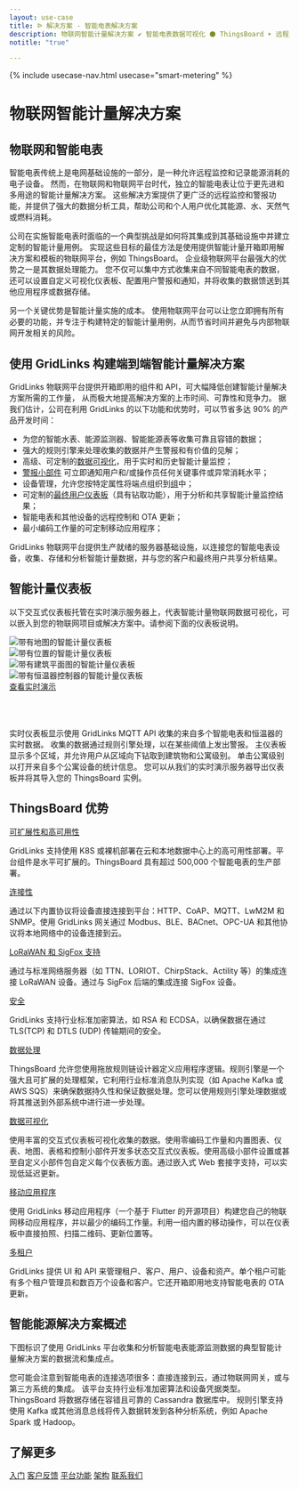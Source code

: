 ```yaml
---
layout: use-case
title: ᐉ 解决方案 - 智能电表解决方案
description: 物联网智能计量解决方案 ✔ 智能电表数据可视化 ⚫ ThingsBoard ➤ 远程监控和记录能源消耗
notitle: "true"

---
```


{% include usecase-nav.html usecase="smart-metering" %}

<h1 class="usecase-title">物联网智能计量解决方案</h1>

## 物联网和智能电表

智能电表传统上是电网基础设施的一部分，是一种允许远程监控和记录能源消耗的电子设备。
然而，在物联网和物联网平台时代，独立的智能电表让位于更先进和多用途的智能计量解决方案。
这些解决方案提供了更广泛的远程监控和警报功能，并提供了强大的数据分析工具，帮助公司和个人用户优化其能源、水、天然气或燃料消耗。

公司在实施智能电表时面临的一个典型挑战是如何将其集成到其基础设施中并建立定制的智能计量用例。
实现这些目标的最佳方法是使用提供智能计量开箱即用解决方案和模板的物联网平台，例如 ThingsBoard。
企业级物联网平台最强大的优势之一是其数据处理能力。
您不仅可以集中方式收集来自不同智能电表的数据，还可以设置自定义可视化仪表板、配置用户警报和通知，并将收集的数据馈送到其他应用程序或数据存储。

另一个关键优势是智能计量实施的成本。
使用物联网平台可以让您立即拥有所有必要的功能，并专注于构建特定的智能计量用例，从而节省时间并避免与内部物联网开发相关的风险。


## 使用 GridLinks 构建端到端智能计量解决方案

GridLinks 物联网平台提供开箱即用的组件和 API，可大幅降低创建智能计量解决方案所需的工作量，
从而极大地提高解决方案的上市时间、可靠性和竞争力。
据我们估计，公司在利用 GridLinks 的以下功能和优势时，可以节省多达 90% 的产品开发时间：

  - 为您的智能水表、能源监测器、智能能源表等收集可靠且容错的数据；
  - 强大的规则引擎来处理收集的数据并产生警报和有价值的见解；  
  - 高级、可定制的[数据可视化](/docs/user-guide/visualization/)，用于实时和历史智能计量监控；
  - [警报小部件](/docs/user-guide/ui/widget-library/#alarm-widgets) 可立即通知用户和/或操作员任何关键事件或异常消耗水平；
  - 设备管理，允许您按特定属性将端点组织到[组](/docs/user-guide/groups/)中；
  - 可定制的[最终用户仪表板](/docs/user-guide/ui/dashboards/)（具有钻取功能），用于分析和共享智能计量监控结果；
  - 智能电表和其他设备的远程控制和 OTA 更新；
  - 最小编码工作量的可定制移动应用程序；

GridLinks 物联网平台提供生产就绪的服务器基础设施，以连接您的智能电表设备，收集、存储和分析智能计量数据，并与您的客户和最终用户共享分析结果。

## 智能计量仪表板

以下交互式仪表板托管在实时演示服务器上，代表智能计量物联网数据可视化，可以嵌入到您的物联网项目或解决方案中。请参阅下面的仪表板说明。

<div class="usecase-carousel owl-carousel owl-theme">
    <div>
        <img class="item-image" src="/images/usecases/smart-metering/sm1.png" alt="带有地图的智能计量仪表板">
    </div>
    <div>
        <img class="item-image" src="/images/usecases/smart-metering/sm2.png" alt="带有位置的智能计量仪表板">
    </div>
    <div>
        <img class="item-image" src="/images/usecases/smart-metering/sm3.png" alt="带有建筑平面图的智能计量仪表板">
    </div>
    <div>
        <img class="item-image" src="/images/usecases/smart-metering/sm4.png" alt="带有恒温器控制器的智能计量仪表板">
    </div>
</div>

<div class="center" style="margin-bottom: 64px;">
    <a target="_blank" href="https://demo.thingsboard.io/dashboard/3a1026e0-83f6-11e7-b56d-c7f326cba909?publicId=322a2330-7c36-11e7-835d-c7f326cba909" class="button">查看实时演示</a>
</div>

实时仪表板显示使用 GridLinks MQTT API 收集的来自多个智能电表和恒温器的实时数据。
收集的数据通过规则引擎处理，以在某些阈值上发出警报。
主仪表板显示多个区域，并允许用户从区域向下钻取到建筑物和公寓级别。
单击公寓级别以打开来自多个公寓设备的统计信息。
您可以从我们的实时演示服务器导出仪表板并将其导入您的 ThingsBoard 实例。

## ThingsBoard 优势
<section class="usecase-advantages">
    <div class="usecase-background">
        <div class="bottom-features1"></div><div class="bottom-features2"></div><div class="small11"></div><div class="small12"></div>
    </div>
    <div class="cards row">
        <div class="col-lg-6">
            <div class="block">
                <object data="/images/microservices-icon.svg"></object>
                <div>
                    <a class="title" href="/docs/reference/msa/">可扩展性和高可用性</a>
                    <p>GridLinks 支持使用 K8S 或裸机部署在云和本地数据中心上的高可用性部署。平台组件是水平可扩展的。ThingsBoard 具有超过 500,000 个智能电表的生产部署。</p>
                </div>
            </div>
        </div>
        <div class="col-lg-6">
            <div class="block">
                <object data="/images/telemetry-icon.svg"></object>
                <div>
                    <a class="title" href="/docs/getting-started-guides/connectivity/">连接性</a>
                    <p>通过以下内置协议将设备直接连接到平台：HTTP、CoAP、MQTT、LwM2M 和 SNMP。使用 GridLinks 网关通过 Modbus、BLE、BACnet、OPC-UA 和其他协议将本地网络中的设备连接到云。</p>
                </div>
            </div>
        </div>
        <div class="col-lg-6">
            <div class="block">
                <object data="/images/integration-icon.svg"></object>
                <div>
                    <a class="title" href="/docs/user-guide/integrations/">LoRaWAN 和 SigFox 支持</a>
                    <p>通过与标准网络服务器（如 TTN、LORIOT、ChirpStack、Actility 等）的集成连接 LoRaWAN 设备。通过与 SigFox 后端的集成连接 SigFox 设备。</p>
                </div>
            </div>
        </div>
        <div class="col-lg-6">
            <div class="block">
                <object data="/images/security-icon.svg"></object>
                <div>
                    <a class="title" href="/docs/pe/user-guide/ssl/http-over-ssl/">安全</a>
                    <p>GridLinks 支持行业标准加密算法，如 RSA 和 ECDSA，以确保数据在通过 TLS(TCP) 和 DTLS (UDP) 传输期间的安全。</p>
                </div>
            </div>
        </div>
        <div class="col-lg-6">
            <div class="block">
                <object data="/images/engine-icon.svg"></object>
                <div>
                    <a class="title" href="/docs/pe/user-guide/rule-engine-2-0/overview/">数据处理</a>
                    <p>ThingsBoard 允许您使用拖放规则链设计器定义应用程序逻辑。规则引擎是一个强大且可扩展的处理框架，它利用行业标准消息队列实现（如 Apache Kafka 或 AWS SQS）来确保数据持久性和保证数据处理。您可以使用规则引擎处理数据或将其推送到外部系统中进行进一步处理。</p>
                </div>
            </div>
        </div>
        <div class="col-lg-6">
            <div class="block">
                <object data="/images/visualization-icon.svg"></object>
                <div>
                    <a class="title" href="/docs/user-guide/dashboards/">数据可视化</a>
                    <p>使用丰富的交互式仪表板可视化收集的数据。使用零编码工作量和内置图表、仪表、地图、表格和控制小部件开发多状态交互式仪表板。使用高级小部件设置或甚至自定义小部件包自定义每个仪表板方面。通过嵌入式 Web 套接字支持，可以实现低延迟更新。</p>
                </div>
            </div>
        </div>
        <div class="col-lg-6">
            <div class="block">
                <object data="/images/phone-icon.svg"></object>
                <div>
                    <a class="title" href="/docs/mobile/">移动应用程序</a>
                    <p>使用 GridLinks 移动应用程序（一个基于 Flutter 的开源项目）构建您自己的物联网移动应用程序，并以最少的编码工作量。利用一组内置的移动操作，可以在仪表板中直接拍照、扫描二维码、更新位置等。</p>
                </div>
            </div>
        </div>
        <div class="col-lg-6">
            <div class="block">
                <object data="/images/tenancy-icon.svg"></object>
                <div>
                    <a class="title" href="/docs/user-guide/entities-and-relations/">多租户</a>
                    <p>GridLinks 提供 UI 和 API 来管理租户、客户、用户、设备和资产。单个租户可能有多个租户管理员和数百万个设备和客户。它还开箱即用地支持智能电表的 OTA 更新。</p>
                </div>
            </div>
        </div>
    </div>
</section>

## 智能能源解决方案概述

下图标识了使用 GridLinks 平台收集和分析智能电表能源监测数据的典型智能计量解决方案的数据流和集成点。

<object width="100%" style="max-width: max-content; margin: 32px 0" data="/images/iot-use-cases/smart-energy-diagram.svg"></object>

您可能会注意到智能电表的连接选项很多：直接连接到云，通过物联网网关，或与第三方系统的集成。
该平台支持行业标准加密算法和设备凭据类型。ThingsBoard 将数据存储在容错且可靠的 Cassandra 数据库中。
规则引擎支持使用 Kafka 或其他消息总线将传入数据转发到各种分析系统，例如 Apache Spark 或 Hadoop。

## 了解更多
<div class="usecases-bottom-nav">
    <a href="/docs/getting-started-guides/helloworld/" class="button">入门</a>
    <a href="/industries/smart-energy/" class="button">客户反馈</a>
    <a href="/docs/#platform-features" class="button">平台功能</a>
    <a href="/docs/reference/" class="button">架构</a>
    <a href="/docs/contact-us/" class="button">联系我们</a>
</div>